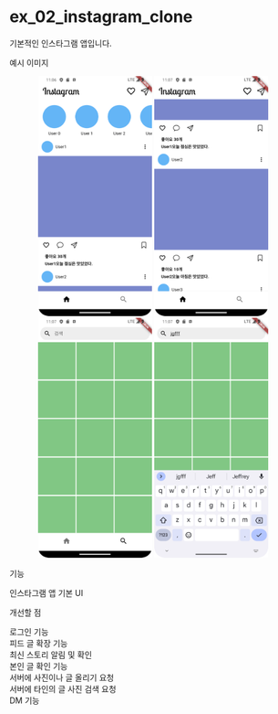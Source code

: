 # ex_02_instagram_clone

기본적인 인스타그램 앱입니다.

예시 이미지
<p align="center">
    <img src="./example_image/ex_01.png" width="200" height="420"/>
    <img src="./example_image/ex_02.png" width="200" height="420"/>
    <img src="./example_image/ex_03.png" width="200" height="420"/>
    <img src="./example_image/ex_04.png" width="200" height="420"/>
</p>

기능

인스타그램 앱 기본 UI

개선할 점

로그인 기능  
피드 글 확장 기능  
최신 스토리 알림 및 확인  
본인 글 확인 기능  
서버에 사진이나 글 올리기 요청  
서버에 타인의 글 사진 검색 요청  
DM 기능  
